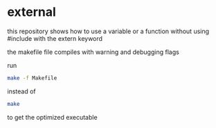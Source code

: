 # external

this repository shows how to use a variable or a function without using #include with the extern keyword

the makefile file compiles with warning and debugging flags

run

```bash
make -f Makefile
```

instead of

```bash
make
```

to get the optimized executable
